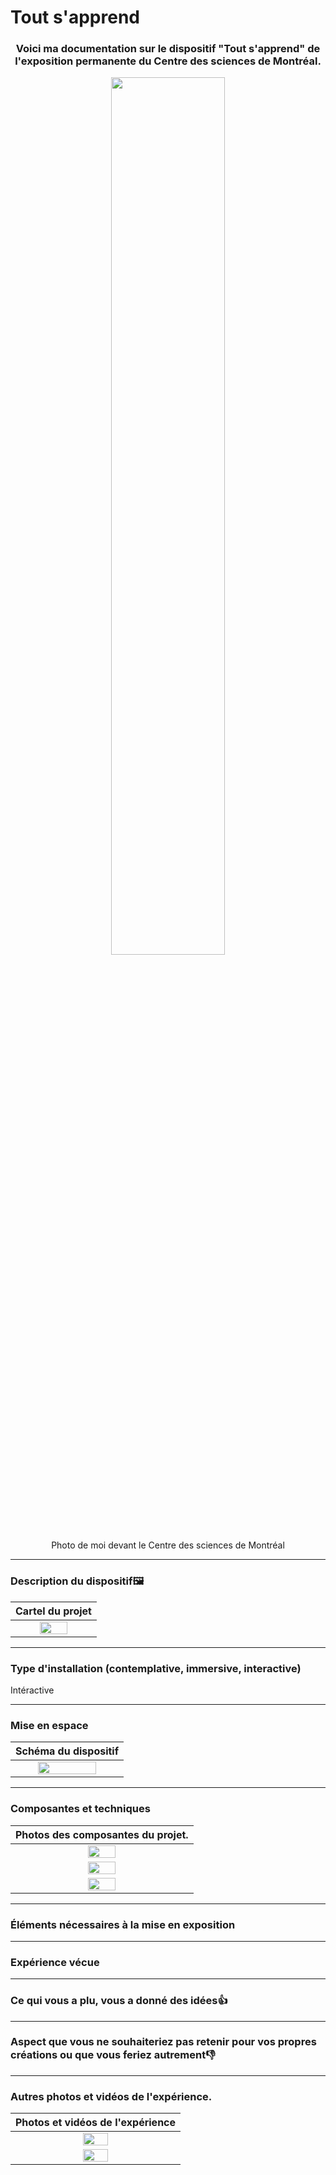# Tout s'apprend
<h3 align="center">Voici ma documentation sur le dispositif "Tout s'apprend" de l'exposition permanente du Centre des sciences de Montréal.</h3>
<p align="center">
  <img src="./media/" width=60% height=60%>
<br>Photo de moi devant le Centre des sciences de Montréal</br>
</p>

***
### Description du dispositif🖼️

| Cartel du projet |
| :---: |
| <img src="./media/" width=60% height=60%>|
***
### Type d'installation (contemplative, immersive, interactive)
Intéractive

***

### Mise en espace

| Schéma du dispositif |
| :---: |
|<img src="./media/" width=75%> |
***
### Composantes et techniques

| Photos des composantes du projet. |
| :---: |
| <img src="./media/" width=40%> <br>| 
| <img src="./media/" width=40%> <br> |
| <img src="./media/" width=40%> <br>|
***
### Éléments nécessaires à la mise en exposition

***
### Expérience vécue

***
### Ce qui vous a plu, vous a donné des idées👍

***
### Aspect que vous ne souhaiteriez pas retenir pour vos propres créations ou que vous feriez autrement👎

***
### Autres photos et vidéos de l'expérience.
| Photos et vidéos de l'expérience |
| :---: |
| <img src="./media/" width="40%" height="40%"> |
| <img src="./media/" width="40%" height="40%"> |

